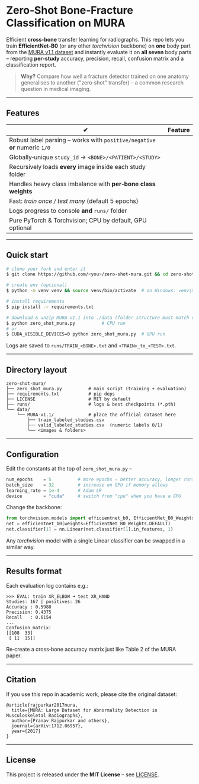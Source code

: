 # Zero‑Shot Bone‑Fracture Classification on MURA

Efficient **cross‑bone** transfer learning for radiographs.  This repo lets you train **EfficientNet‑B0** (or any other *torchvision* backbone) on **one** body part from the [MURA v1.1 dataset](https://stanfordmlgroup.github.io/competitions/mura/) and instantly evaluate it on **all seven** body parts – reporting **per‑study** accuracy, precision, recall, confusion matrix and a classification report.

> **Why?** Compare how well a fracture detector trained on one anatomy generalises to another ("zero‑shot" transfer) – a common research question in medical imaging.

---

## Features

| ✔︎                                                                         | Feature |
| -------------------------------------------------------------------------- | ------- |
| Robust label parsing – works with `positive/negative` **or** numeric `1/0` |         |
| Globally‑unique `study_id` → `<BONE>/<PATIENT>/<STUDY>`                    |         |
| Recursively loads **every** image inside each study folder                 |         |
| Handles heavy class imbalance with **per‑bone class weights**              |         |
| Fast: *train once / test many* (default 5 epochs)                          |         |
| Logs progress to console **and** `runs/` folder                            |         |
| Pure PyTorch & Torchvision; CPU by default, GPU optional                   |         |

---

## Quick start

```bash
# clone your fork and enter it
$ git clone https://github.com/<you>/zero‑shot‑mura.git && cd zero‑shot‑mura

# create env (optional)
$ python -m venv venv && source venv/bin/activate  # on Windows: venv\Scripts\activate

# install requirements
$ pip install -r requirements.txt

# download & unzip MURA v1.1 into ./data (folder structure must match release)
$ python zero_shot_mura.py          # CPU run
# or
$ CUDA_VISIBLE_DEVICES=0 python zero_shot_mura.py  # GPU run
```

Logs are saved to `runs/TRAIN_<BONE>.txt` and `<TRAIN>_to_<TEST>.txt`.

---

## Directory layout

```
zero‑shot‑mura/
├── zero_shot_mura.py          # main script (training + evaluation)
├── requirements.txt           # pip deps
├── LICENSE                    # MIT by default
├── runs/                      # logs & best checkpoints (*.pth)
└── data/
    └── MURA-v1.1/             # place the official dataset here
        ├── train_labeled_studies.csv
        ├── valid_labeled_studies.csv  (numeric labels 0/1)
        └── <images & folders>
```

---

## Configuration

Edit the constants at the top of `zero_shot_mura.py` –

```python
num_epochs    = 5          # more epochs ⇒ better accuracy, longer runtime
batch_size    = 32         # increase on GPU if memory allows
learning_rate = 1e-4       # Adam LR
device        = "cuda"     # switch from "cpu" when you have a GPU
```

Change the backbone:

```python
from torchvision.models import efficientnet_b0, EfficientNet_B0_Weights
net = efficientnet_b0(weights=EfficientNet_B0_Weights.DEFAULT)
net.classifier[1] = nn.Linear(net.classifier[1].in_features, 1)
```

Any *torchvision* model with a single Linear classifier can be swapped in a similar way.

---

## Results format

Each evaluation log contains e.g.:

```
>>> EVAL: train XR_ELBOW ➜ test XR_HAND
Studies: 167 | positives: 26
Accuracy : 0.5988
Precision: 0.4375
Recall   : 0.6154
...
Confusion matrix:
[[108  33]
 [ 11  15]]
```

Re‑create a cross‑bone accuracy matrix just like Table 2 of the MURA paper.

---

## Citation

If you use this repo in academic work, please cite the original dataset:

```
@article{rajpurkar2017mura,
  title={MURA: Large Dataset for Abnormality Detection in Musculoskeletal Radiographs},
  author={Pranav Rajpurkar and others},
  journal={arXiv:1712.06957},
  year={2017}
}
```

---

## License

This project is released under the **MIT License** – see [LICENSE](LICENSE).
